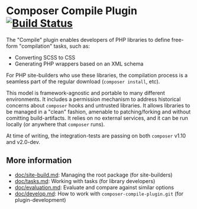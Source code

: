 # Composer Compile Plugin [![Build Status](https://travis-ci.com/civicrm/composer-compile-plugin.svg?branch=master)](https://travis-ci.com/civicrm/composer-compile-plugin)

The "Compile" plugin enables developers of PHP libraries to define free-form "compilation" tasks, such as:

* Converting SCSS to CSS
* Generating PHP wrappers based on an XML schema

For PHP site-builders who use these libraries, the compilation process is a seamless part of the regular download (`composer install`, etc).

This model is framework-agnostic and portable to many different environments.  It includes a permission mechanism to
address historical concerns about `composer` hooks and untrusted libraries.  It allows libraries to be managed in a
"clean" fashion, amenable to patching/forking and without comitting build-artifacts. It relies on no external services,
and it can be run locally (or anywhere that `composer` runs).

At time of writing, the integration-tests are passing on both `composer` v1.10 and v2.0-dev.

## More information

* [doc/site-build.md](doc/site-build.md): Managing the root package (for site-builders)
* [doc/tasks.md](doc/tasks.md): Working with tasks (for library developers)
* [doc/evaluation.md](doc/evaluation.md): Evaluate and compare against similar options
* [doc/develop.md](doc/develop.md): How to work with `composer-compile-plugin.git` (for plugin-development)
